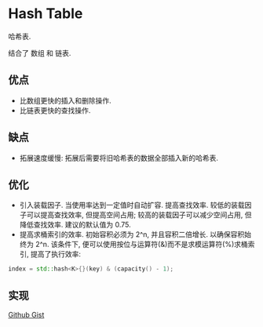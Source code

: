 # Hash Table

哈希表.

结合了 数组 和 链表.

## 优点
- 比数组更快的插入和删除操作.
- 比链表更快的查找操作.

## 缺点
- 拓展速度缓慢: 拓展后需要将旧哈希表的数据全部插入新的哈希表.

## 优化
- 引入装载因子. 当使用率达到一定值时自动扩容. 提高查找效率.
较低的装载因子可以提高查找效率, 但提高空间占用; 较高的装载因子可以减少空间占用, 但降低查找效率. 建议的默认值为 0.75.
- 提高求桶索引的效率. 初始容积必须为 2^n, 并且容积二倍增长. 以确保容积始终为 2^n. 该条件下, 便可以使用按位与运算符(&)而不是求模运算符(%)求桶索引, 提高了执行效率:
```cpp
index = std::hash<K>{}(key) & (capacity() - 1);
```

## 实现
[Github Gist](https://gist.github.com/ShenMian/fbc2f28b66a4154b956cb2ec2a332c48)
